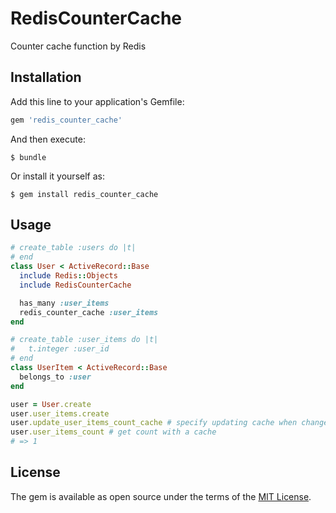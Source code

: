 # RedisCounterCache

Counter cache function by Redis

## Installation

Add this line to your application's Gemfile:

```ruby
gem 'redis_counter_cache'
```

And then execute:

    $ bundle

Or install it yourself as:

    $ gem install redis_counter_cache

## Usage

```ruby
# create_table :users do |t|
# end
class User < ActiveRecord::Base
  include Redis::Objects
  include RedisCounterCache

  has_many :user_items
  redis_counter_cache :user_items
end

# create_table :user_items do |t|
#   t.integer :user_id
# end
class UserItem < ActiveRecord::Base
  belongs_to :user
end

user = User.create
user.user_items.create
user.update_user_items_count_cache # specify updating cache when change
user.user_items_count # get count with a cache
# => 1
```

## License

The gem is available as open source under the terms of the [MIT License](http://opensource.org/licenses/MIT).

